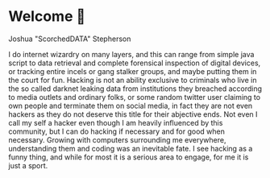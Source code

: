 # Welcome 🐺
Joshua "ScorchedDATA" Stepherson<br>

I do internet wizardry on many layers, and this can range from simple java script to data retrieval and complete forensical inspection of digital devices, or tracking entire incels or gang stalker groups, and maybe putting them in the court for fun. Hacking is not an ability exclusive to criminals who live in the so called darknet leaking data from institutions they breached according to media outlets and ordinary folks, or some random twitter user claiming to own people and terminate them on social media, in fact they are not even hackers as they do not deserve this title for their abjective ends. Not even I call my self a hacker even though I am heavily influenced by this community, but I can do hacking if necessary and for good when necessary. Growing with computers surrounding me everywhere, understanding them and coding was an inevitable fate. I see hacking as a funny thing, and while for most it is a serious area to engage, for me it is just a sport.
